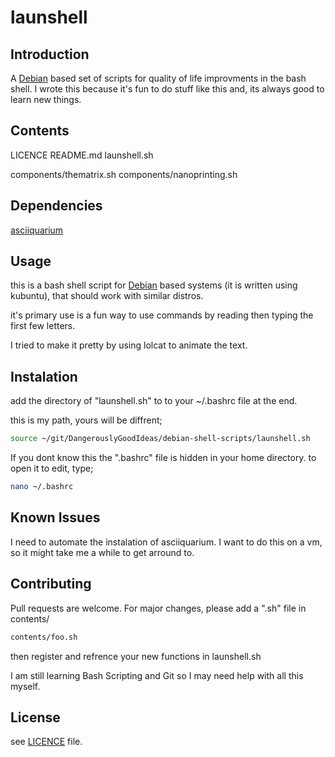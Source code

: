 # launshell

## Introduction

A [Debian](https://www.debian.org/)  based set of scripts for quality of life improvments in the bash shell. 
I wrote this because it's fun to do stuff like this and, its always good to learn new things.

## Contents

LICENCE
README.md
launshell.sh

components/thematrix.sh
components/nanoprinting.sh

## Dependencies

[asciiquarium](https://askubuntu.com/questions/927441/how-do-i-install-asciiquarium)

## Usage

this is a bash shell script for [Debian](https://www.debian.org/)  based systems (it is written using kubuntu), that should work with similar distros.

it's primary use is a fun way to use commands by reading then typing the first few letters.

I tried to make it pretty by using lolcat to animate the text.

## Instalation

add the directory of "launshell.sh" to to your ~/.bashrc file at the end.

this is my path, yours will be diffrent;

```bash
source ~/git/DangerouslyGoodIdeas/debian-shell-scripts/launshell.sh
```
If you dont know this the ".bashrc" file is hidden in your home directory. to open it to edit, type;

```bash
nano ~/.bashrc
```

## Known Issues

I need to automate the instalation of asciiquarium.
I want to do this on a vm, so it might take me  a while to get arround to.

## Contributing

Pull requests are welcome. For major changes, please add a ".sh" file in contents/

```bash
contents/foo.sh
```
then register and  refrence your new functions in launshell.sh

I am still learning Bash Scripting and Git so I may need help with all this myself.

## License

see [LICENCE](https://github.com/DangerouslyGoodIdeas/debian-shell-scripts/blob/main/LICENSE) file.
